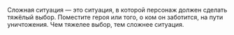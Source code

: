 Сложная ситуация — это ситуация, в которой персонаж должен сделать тяжёлый выбор. Поместите героя или того, о ком он заботится, на пути уничтожения. Чем тяжелее выбор, тем сложнее ситуация.